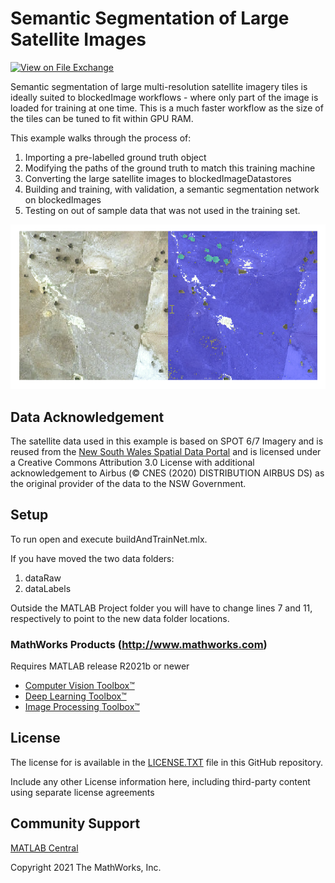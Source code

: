 # Semantic Segmentation of Large Satellite Images 

[![View <File Exchange Title> on File Exchange](https://www.mathworks.com/matlabcentral/images/matlab-file-exchange.svg)](https://www.mathworks.com/matlabcentral/fileexchange/####-file-exchange-title)  
<!-- Add this icon to the README if this repo also appears on File Exchange via the "Connect to GitHub" feature --> 

Semantic segmentation of large multi-resolution satellite imagery tiles is ideally
suited to blockedImage workflows - where only part of the image is loaded for
training at one time.  This is a much faster workflow as the size of the tiles
can be tuned to fit within GPU RAM.

This example walks through the process of:
1. Importing a pre-labelled ground truth object
2. Modifying the paths of the ground truth to match this training machine
3. Converting the large satellite images to blockedImageDatastores
4. Building and training, with validation, a semantic segmentation network on blockedImages
5. Testing on out of sample data that was not used in the training set.

![Semantic segementation screenshot of raw and labelled data](semanticSegmentationRawAndLabelled.png)

## Data Acknowledgement
The satellite data used in this example is based on SPOT 6/7 Imagery and is reused from the [New South Wales Spatial Data Portal](https://portal.spatial.nsw.gov.au/portal/home/item.html?id=95c0763e95df425abc75ad52e2b35c94) and is licensed under a Creative Commons Attribution 3.0 License with additional acknowledgement to Airbus (&copy; CNES (2020) DISTRIBUTION AIRBUS DS) as the original provider of the data to the NSW Government.

## Setup 
To run open and execute buildAndTrainNet.mlx.

If you have moved the two data folders:

1. dataRaw
2. dataLabels

Outside the MATLAB Project folder you will have to change lines 7 and 11,
respectively to point to the new data folder locations.

### MathWorks Products (http://www.mathworks.com)

Requires MATLAB release R2021b or newer
- [Computer Vision Toolbox&trade;](https://au.mathworks.com/products/computer-vision.html)
- [Deep Learning Toolbox&trade;](https://au.mathworks.com/products/deep-learning.html)
- [Image Processing Toolbox&trade;](https://au.mathworks.com/products/image.html)

## License
The license for <insert repo name> is available in the [LICENSE.TXT](LICENSE.TXT) file in this GitHub repository.

Include any other License information here, including third-party content using separate license agreements 

## Community Support
[MATLAB Central](https://www.mathworks.com/matlabcentral)

Copyright 2021 The MathWorks, Inc.
